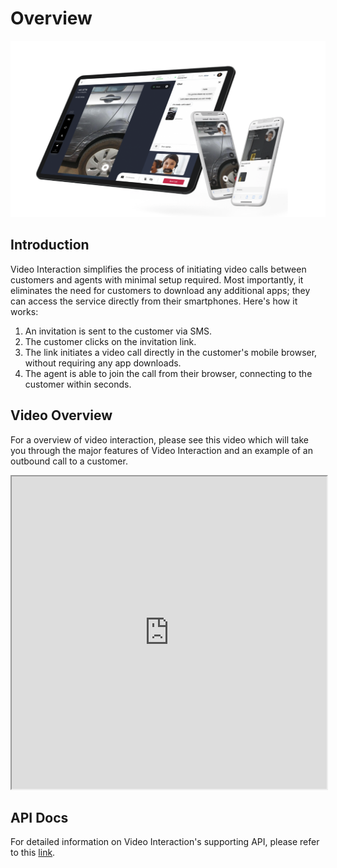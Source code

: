 # Overview

![image](../images/449d08f-image.png)

## Introduction

Video Interaction simplifies the process of initiating video calls between customers and agents with minimal setup required. Most importantly, it eliminates the need for customers to download any additional apps; they can access the service directly from their smartphones. Here's how it works:

1. An invitation is sent to the customer via SMS.
2. The customer clicks on the invitation link.
3. The link initiates a video call directly in the customer's mobile browser, without requiring any app downloads.
4. The agent is able to join the call from their browser, connecting to the customer within seconds.

## Video Overview

For a overview of video interaction, please see this video which will take you through the major features of Video Interaction and an example of an outbound call to a customer.

<iframe
  src="https://www.youtube.com/embed/HvAA5xkh0mI?si=v-3wZH8Myws1YZhz"
  height="500px"
  width="100%"
  allow="picture-in-picture; web-share"
  allowFullScreen>
</iframe>
  
## API Docs

For detailed information on Video Interaction's supporting API, please refer to this [link](https://8x8-enterprise-group.readme.io/connect/reference/vi-introduction).
